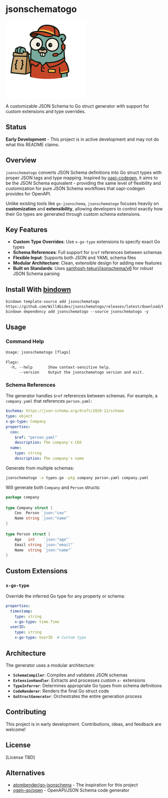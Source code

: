 # jsonschematogo

![jsonschematogo logo](doc/jsonschematogo_logo_web.png)

A customizable JSON Schema to Go struct generator with support for custom
extensions and type overrides.

## Status

**Early Development** - This project is in active development and may not do
what this README claims.

## Overview

`jsonschematogo` converts JSON Schema definitions into Go struct types with
proper JSON tags and type mapping. Inspired
by [oapi-codegen](https://github.com/oapi-codegen/oapi-codegen), it aims to be
the JSON Schema equivalent - providing the same level of flexibility and
customization for pure JSON Schema workflows that oapi-codegen provides for
OpenAPI.

Unlike existing tools like `go-jsonschema`, `jsonschematogo` focuses heavily on
**customization** and **extensibility**, allowing developers to control exactly
how their Go types are generated through custom schema extensions.

## Key Features

- **Custom Type Overrides**: Use `x-go-type` extensions to specify exact Go
  types
- **Schema References**: Full support for `$ref` references between schemas
- **Flexible Input**: Supports both JSON and YAML schema files
- **Modular Architecture**: Clean, extensible design for adding new features
- **Built on Standards**:
  Uses [santhosh-tekuri/jsonschema/v6](https://github.com/santhosh-tekuri/jsonschema)
  for robust JSON Schema parsing

## Install With [bindown](https://github.com/WillAbides/bindown)

```shell
bindown template-source add jsonschematogo https://github.com/WillAbides/jsonschematogo/releases/latest/download/bindown.yaml
bindown dependency add jsonschematogo --source jsonschematogo -y
```

## Usage

### Command Help

<!--- everything between the next line and the "end usage output" comment is generated by script/generate-readme --->
<!--- start usage output --->

```
Usage: jsonschematogo [flags]

Flags:
  -h, --help       Show context-sensitive help.
      --version    Output the jsonschematogo version and exit.
```

<!--- end usage output --->

### Schema References

The generator handles `$ref` references between schemas. For example, a
`company.yaml` that references `person.yaml`:

```yaml
$schema: https://json-schema.org/draft/2020-12/schema
type: object
x-go-type: Company
properties:
  ceo:
    $ref: "person.yaml"
    description: The company's CEO
  name:
    type: string
    description: The company's name
```

Generate from multiple schemas:

```bash
jsonschematogo -o types.go -pkg company person.yaml company.yaml
```

Will generate both `Company` and `Person` structs:

```go
package company

type Company struct {
	Ceo  Person `json:"ceo"`
	Name string `json:"name"`
}

type Person struct {
	Age   int    `json:"age"`
	Email string `json:"email"`
	Name  string `json:"name"`
}
```

## Custom Extensions

### `x-go-type`

Override the inferred Go type for any property or schema:

```yaml
properties:
  timestamp:
    type: string
    x-go-type: time.Time
  userID:
    type: string
    x-go-type: UserID  # Custom type
```

## Architecture

The generator uses a modular architecture:

- **`SchemaCompiler`**: Compiles and validates JSON schemas
- **`ExtensionHandler`**: Extracts and processes custom `x-` extensions
- **`TypeInferrer`**: Determines appropriate Go types from schema definitions
- **`CodeRenderer`**: Renders the final Go struct code
- **`GoStructGenerator`**: Orchestrates the entire generation process

## Contributing

This project is in early development. Contributions, ideas, and feedback are
welcome!

## License

[License TBD]

## Alternatives

- [atombender/go-jsonschema](https://github.com/atombender/go-jsonschema) - The
  inspiration for this project
- [ogen-go/ogen](https://github.com/ogen-go/ogen) - OpenAPI/JSON Schema code
  generator

